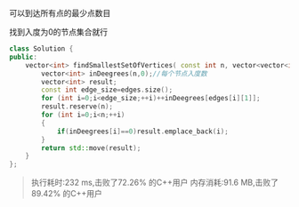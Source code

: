 可以到达所有点的最少点数目

找到入度为0的节点集合就行

```cc
class Solution {
public:
    vector<int> findSmallestSetOfVertices( const int n, vector<vector<int>>& edges) {
        vector<int> inDeegrees(n,0);//每个节点入度数
        vector<int> result;
        const int edge_size=edges.size();
        for (int i=0;i<edge_size;++i)++inDeegrees[edges[i][1]];
        result.reserve(n);
        for (int i=0;i<n;++i)
        {
            if(inDeegrees[i]==0)result.emplace_back(i);
        }
        return std::move(result);
    }
};
```

>执行耗时:232 ms,击败了72.26% 的C++用户
>内存消耗:91.6 MB,击败了89.42% 的C++用户